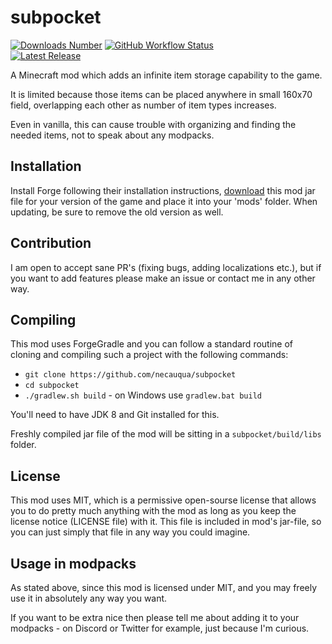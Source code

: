 # subpocket

[![Downloads Number](http://cf.way2muchnoise.eu/short_subpocket.svg?badge_style=flat)](https://www.curseforge.com/minecraft/mc-mods/subpocket)
[![GitHub Workflow Status](https://img.shields.io/github/workflow/status/necauqua/subpocket/Push%20to%20main?style=flat-square)](https://github.com/necauqua/subpocket/actions/workflows/push-to-main.yml)
<br>
[![Latest Release](https://img.shields.io/github/release/necauqua/subpocket.svg?label=last%20release&style=flat-square)](https://www.curseforge.com/minecraft/mc-mods/subpocket/files)

A Minecraft mod which adds an infinite item storage capability to the game.

It is limited because those items can be placed
anywhere in small 160x70 field, overlapping each other as
number of item types increases.

Even in vanilla, this can cause trouble with organizing and finding
the needed items, not to speak about any modpacks.

## Installation
Install Forge following their installation instructions,
[download](https://www.curseforge.com/minecraft/mc-mods/subpocket/files)
this mod jar file for your version of the game and place it into your 'mods' folder.
When updating, be sure to remove the old version as well.

## Contribution
I am open to accept sane PR's (fixing bugs,
adding localizations etc.), but if you want to add
features please make an issue or contact me in any
other way.

## Compiling
This mod uses ForgeGradle and you can follow a standard
routine of cloning and compiling such a project with the
following commands:
* `git clone https://github.com/necauqua/subpocket`
* `cd subpocket`
* `./gradlew.sh build` - on Windows use `gradlew.bat build`

You'll need to have JDK 8 and Git
installed for this.

Freshly compiled jar file of the mod will be sitting
in a `subpocket/build/libs` folder.

## License
This mod uses MIT, which is a permissive open-sourse
license that allows you to do pretty much anything with
the mod as long as you keep the license notice
(LICENSE file) with it. This file is included in mod's
jar-file, so you can just simply that file in any way
you could imagine.

## Usage in modpacks
As stated above, since this mod is licensed under MIT,
and you may freely use it in absolutely any way you want.

If you want to be extra nice then please tell me about adding it
to your modpacks - on Discord or Twitter for example, just because
I'm curious.
